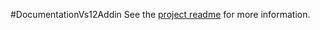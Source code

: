 #DocumentationVs12Addin
See the [project readme](DocumentationVs12AddIn/readme.md) for more information.
